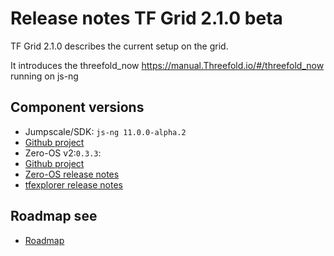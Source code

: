 # Release notes TF Grid 2.1.0 beta

TF Grid 2.1.0 describes the current setup on the grid.

It introduces the threefold_now https://manual.Threefold.io/#/threefold_now running on js-ng

## Component versions

- Jumpscale/SDK: `js-ng 11.0.0-alpha.2`
- [Github project](https://github.com/orgs/Threefoldtech/projects/104)
- Zero-OS v2:`0.3.3`:
- [Github project](https://github.com/orgs/Threefoldtech/projects/89)
- [Zero-OS release notes](https://github.com/Threefoldtech/zos/releases/tag/v0.3.3)
- [tfexplorer release notes](https://github.com/Threefoldtech/tfexplorer/releases/tag/v0.3.1)

## Roadmap see

- [Roadmap](threefold:roadmap)
